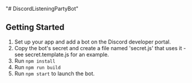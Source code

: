 "# DiscordListeningPartyBot" 

## Getting Started
1. Set up your app and add a bot on the Discord developer portal.
2. Copy the bot's secret and create a file named 'secret.js' that uses it - see secret.template.js for an example.
3. Run `npm install`
4. Run `npm run build`
5. Run `npm start` to launch the bot.
